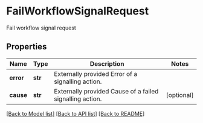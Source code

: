 # FailWorkflowSignalRequest

Fail workflow signal request

## Properties
Name | Type | Description | Notes
------------ | ------------- | ------------- | -------------
**error** | **str** | Externally provided Error of a signalling action. | 
**cause** | **str** | Externally provided Cause of a failed signalling action. | [optional] 

[[Back to Model list]](../README.md#documentation-for-models) [[Back to API list]](../README.md#documentation-for-api-endpoints) [[Back to README]](../README.md)


